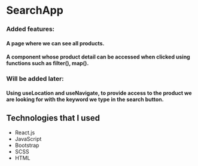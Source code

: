 # SearchApp

### Added features:
#### A page where we can see all products. 
#### A component whose product detail can be accessed when clicked using functions such as filter(), map().

### Will be added later:
#### Using useLocation and useNavigate, to provide access to the product we are looking for with the keyword we type in the search button.

## Technologies that I used
- React.js
- JavaScript
- Bootstrap
- SCSS
- HTML

